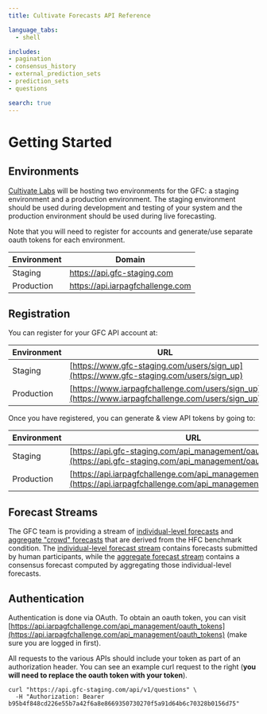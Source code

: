 ```yaml
---
title: Cultivate Forecasts API Reference

language_tabs:
  - shell

includes:
- pagination
- consensus_history
- external_prediction_sets
- prediction_sets
- questions

search: true
---
```


# Getting Started

## Environments

[Cultivate Labs](https://www.cultivatelabs.com/) will be hosting two environments for the GFC: a staging environment and a production environment. The staging environment should be used during development and testing of your system and the production environment should be used during live forecasting.

Note that you will need to register for accounts and generate/use separate oauth tokens for each environment.

Environment | Domain
--------- | -----------
Staging | https://api.gfc-staging.com
Production | https://api.iarpagfchallenge.com


## Registration

You can register for your GFC API account at:

Environment | URL
--------- | -----------
Staging | [https://www.gfc-staging.com/users/sign_up](https://www.gfc-staging.com/users/sign_up)
Production | [https://www.iarpagfchallenge.com/users/sign_up](https://www.iarpagfchallenge.com/users/sign_up)


Once you have registered, you can generate & view API tokens by going to:

Environment | URL
--------- | -----------
Staging | [https://api.gfc-staging.com/api_management/oauth_tokens](https://api.gfc-staging.com/api_management/oauth_tokens)
Production | [https://api.iarpagfchallenge.com/api_management/oauth_tokens](https://api.iarpagfchallenge.com/api_management/oauth_tokens)



## Forecast Streams

The GFC team is providing a stream of [individual-level forecasts](#prediction-sets) and [aggregate "crowd" forecasts](#consensus-history) that are derived from the HFC benchmark condition. The [individual-level forecast stream](#prediction-sets) contains forecasts submitted by human participants, while the [aggregate forecast stream](#consensus-history) contains a consensus forecast computed by aggregating those individual-level forecasts.


## Authentication

Authentication is done via OAuth. To obtain an oauth token, you can visit [https://api.iarpagfchallenge.com/api_management/oauth_tokens](https://api.iarpagfchallenge.com/api_management/oauth_tokens) (make sure you are logged in first).

All requests to the various APIs should include your token as part of an authorization header. You can see an example curl request to the right (**you will need to replace the oauth token with your token**).

```shell
curl "https://api.gfc-staging.com/api/v1/questions" \
  -H "Authorization: Bearer b95b4f848cd226e55b7a42f6a8e8669350730270f5a91d64b6c70328b0156d75"
```
